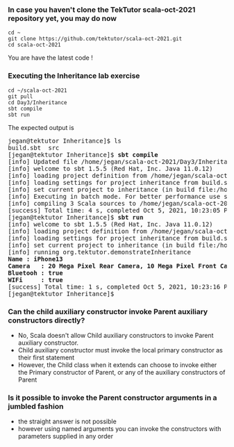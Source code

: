 ### In case you haven't clone the TekTutor scala-oct-2021 repository yet, you may do now
```
cd ~
git clone https://github.com/tektutor/scala-oct-2021.git
cd scala-oct-2021
```
You are have the latest code !

### Executing the Inheritance lab exercise
```
cd ~/scala-oct-2021
git pull
cd Day3/Inheritance
sbt compile
sbt run
```

The expected output is
<pre>
jegan@tektutor Inheritance]$ ls
build.sbt  src
[jegan@tektutor Inheritance]$ <b>sbt compile</b>
[info] Updated file /home/jegan/scala-oct-2021/Day3/Inheritance/project/build.properties: set sbt.version to 1.5.5
[info] welcome to sbt 1.5.5 (Red Hat, Inc. Java 11.0.12)
[info] loading project definition from /home/jegan/scala-oct-2021/Day3/Inheritance/project
[info] loading settings for project inheritance from build.sbt ...
[info] set current project to inheritance (in build file:/home/jegan/scala-oct-2021/Day3/Inheritance/)
[info] Executing in batch mode. For better performance use sbt's shell
[info] compiling 3 Scala sources to /home/jegan/scala-oct-2021/Day3/Inheritance/target/scala-3.1.0-RC2/classes ...
[success] Total time: 4 s, completed Oct 5, 2021, 10:23:05 PM
[jegan@tektutor Inheritance]$ <b>sbt run</b>
[info] welcome to sbt 1.5.5 (Red Hat, Inc. Java 11.0.12)
[info] loading project definition from /home/jegan/scala-oct-2021/Day3/Inheritance/project
[info] loading settings for project inheritance from build.sbt ...
[info] set current project to inheritance (in build file:/home/jegan/scala-oct-2021/Day3/Inheritance/)
[info] running org.tektutor.demonstrateInheritance 
<b>Name : iPhone13
Camera   : 20 Mega Pixel Rear Camera, 10 Mega Pixel Front Camera
Bluetooh : true
WIFi     : true</b>
[success] Total time: 1 s, completed Oct 5, 2021, 10:23:16 PM
[jegan@tektutor Inheritance]$ 
</pre>

### Can the child auxiliary constructor invoke Parent auxiliary constructors directly?
- No, Scala doesn't allow Child auxiliary constructors to invoke Parent auxiliary constructor.
- Child auxiliary constructor must invoke the local primary constructor as their first statement
- However, the Child class when it extends can choose to invoke either the Primary constructor of Parent, or any
  of the auxiliary constructors of Parent
  
### Is it possible to invoke the Parent constructor arguments in a jumbled fashion
- the straight answer is not possible
- however using named arguments you can invoke the constructors with parameters supplied in any order
